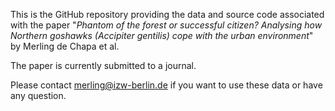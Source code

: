 This is the GitHub repository providing the data and source code associated with the paper "_Phantom of the forest or successful citizen? Analysing how Northern goshawks (Accipiter gentilis) cope with the urban environment_" by Merling de Chapa et al.

The paper is currently submitted to a journal.

Please contact merling@izw-berlin.de if you want to use these data or have any question.